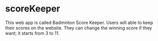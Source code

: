 # scoreKeeper


This web app is called Badminton Score Keeper. 
Users will able to keep their scores on the website. They can change the winning score if they want; it starts from 3 to 11. 

